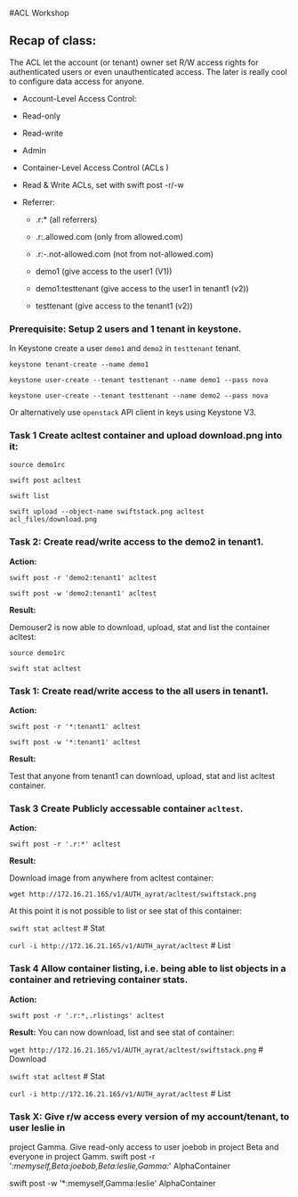 #ACL Workshop


## Recap of class:

The ACL let the account (or tenant) owner set R/W access rights for authenticated users or even unauthenticated access.
The later is really cool to configure data access for anyone.

* Account-Level Access Control:

 * Read-only
 * Read-write
 * Admin

* Container-Level Access Control (ACLs )

 * Read & Write ACLs, set with swift post -r/-w
 
 * Referrer:

   * .r:* (all referrers)
   
   * .r:.allowed.com (only from allowed.com)
   
   * .r:-.not-allowed.com (not from not-allowed.com)
   
   * demo1 (give access to the user1 (V1))
   
   * demo1:testtenant (give access to the user1 in tenant1 (v2))
   
   * testtenant (give access to the tenant1 (v2))

### Prerequisite: Setup 2 users and 1 tenant in keystone.
In Keystone create a user ``demo1`` and ``demo2`` in ``testtenant`` tenant.

``keystone tenant-create --name demo1`` 

``keystone user-create --tenant testtenant --name demo1 --pass nova``

``keystone user-create --tenant testtenant --name demo2 --pass nova``

Or alternatively use ``openstack`` API client in keys using Keystone V3.

### Task 1 Create acltest container and upload download.png into it:

``source demo1rc``

``swift post acltest``

``swift list``

``swift upload --object-name swiftstack.png acltest acl_files/download.png``

### Task 2: Create read/write access to the demo2 in tenant1.

**Action:**

``swift post -r 'demo2:tenant1' acltest``

``swift post -w 'demo2:tenant1' acltest``

**Result:**

Demouser2 is now able to download, upload, stat and list the container acltest:

``source demo1rc``

``swift stat acltest``

### Task 1: Create read/write access to the all users in tenant1.

**Action:**

``swift post -r '*:tenant1' acltest``

``swift post -w '*:tenant1' acltest``

**Result:**

Test that anyone from tenant1 can download, upload, stat and list acltest container.

### Task 3 Create Publicly accessable container ``acltest``.

**Action:**

``swift post -r '.r:*' acltest``

**Result:**

Download image from anywhere from acltest container:

``wget http://172.16.21.165/v1/AUTH_ayrat/acltest/swiftstack.png``

At this point it is not possible to list or see stat of this container:

``swift stat acltest`` # Stat

``curl -i http://172.16.21.165/v1/AUTH_ayrat/acltest`` # List 


### Task 4 Allow container listing, i.e. being able to list objects in a container and retrieving container stats.
**Action:**

``swift post -r '.r:*,.rlistings' acltest``

**Result:**
You can now download, list and see stat of container:

``wget http://172.16.21.165/v1/AUTH_ayrat/acltest/swiftstack.png`` # Download

``swift stat acltest`` # Stat

``curl -i http://172.16.21.165/v1/AUTH_ayrat/acltest`` # List 


### Task X: Give r/w access every version of my account/tenant, to user leslie in
project Gamma. Give read-only access to user joebob in project Beta and everyone in project Gamm.
swift post -r '*:memyself,Beta:joebob,Beta:leslie,Gamma:*' AlphaContainer

swift post -w '*:memyself,Gamma:leslie' AlphaContainer

